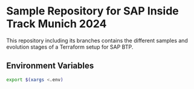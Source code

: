 # Sample Repository for SAP Inside Track Munich 2024

This repository including its branches contains the different samples and evolution stages of a Terraform setup for SAP BTP.


## Environment Variables

```bash
export $(xargs <.env)
```
